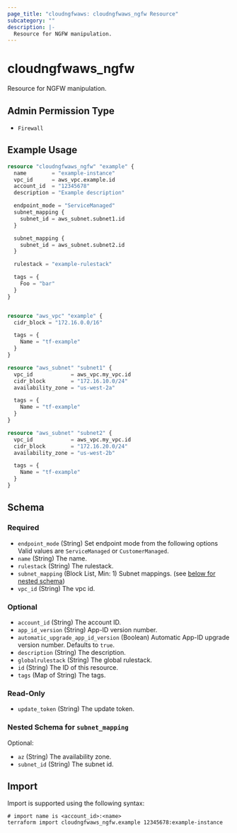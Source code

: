 ```yaml
---
page_title: "cloudngfwaws: cloudngfwaws_ngfw Resource"
subcategory: ""
description: |-
  Resource for NGFW manipulation.
---
```


# cloudngfwaws_ngfw

Resource for NGFW manipulation.


## Admin Permission Type

* `Firewall`


## Example Usage

```terraform
resource "cloudngfwaws_ngfw" "example" {
  name        = "example-instance"
  vpc_id      = aws_vpc.example.id
  account_id  = "12345678"
  description = "Example description"

  endpoint_mode = "ServiceManaged"
  subnet_mapping {
    subnet_id = aws_subnet.subnet1.id
  }

  subnet_mapping {
    subnet_id = aws_subnet.subnet2.id
  }

  rulestack = "example-rulestack"

  tags = {
    Foo = "bar"
  }
}


resource "aws_vpc" "example" {
  cidr_block = "172.16.0.0/16"

  tags = {
    Name = "tf-example"
  }
}

resource "aws_subnet" "subnet1" {
  vpc_id            = aws_vpc.my_vpc.id
  cidr_block        = "172.16.10.0/24"
  availability_zone = "us-west-2a"

  tags = {
    Name = "tf-example"
  }
}

resource "aws_subnet" "subnet2" {
  vpc_id            = aws_vpc.my_vpc.id
  cidr_block        = "172.16.20.0/24"
  availability_zone = "us-west-2b"

  tags = {
    Name = "tf-example"
  }
}
```


<!-- schema generated by tfplugindocs -->
## Schema

### Required

- `endpoint_mode` (String) Set endpoint mode from the following options Valid values are `ServiceManaged` or `CustomerManaged`.
- `name` (String) The name.
- `rulestack` (String) The rulestack.
- `subnet_mapping` (Block List, Min: 1) Subnet mappings. (see [below for nested schema](#nestedblock--subnet_mapping))
- `vpc_id` (String) The vpc id.

### Optional

- `account_id` (String) The account ID.
- `app_id_version` (String) App-ID version number.
- `automatic_upgrade_app_id_version` (Boolean) Automatic App-ID upgrade version number. Defaults to `true`.
- `description` (String) The description.
- `globalrulestack` (String) The global rulestack.
- `id` (String) The ID of this resource.
- `tags` (Map of String) The tags.

### Read-Only

- `update_token` (String) The update token.

<a id="nestedblock--subnet_mapping"></a>
### Nested Schema for `subnet_mapping`

Optional:

- `az` (String) The availability zone.
- `subnet_id` (String) The subnet id.


## Import

Import is supported using the following syntax:

```shell
# import name is <account_id>:<name>
terraform import cloudngfwaws_ngfw.example 12345678:example-instance
```
